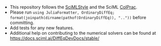   - This repository follows the [SciMLStyle](https://github.com/SciML/SciMLStyle) and the SciML [ColPrac](https://github.com/SciML/ColPrac).
  - Please run `using JuliaFormatter, OrdinaryDiffEq; format(joinpath(dirname(pathof(OrdinaryDiffEq)), ".."))` before committing.
  - Add tests for any new features.
  - Additional help on contributing to the numerical solvers can be found at https://docs.sciml.ai/DiffEqDevDocs/stable/ 
  
